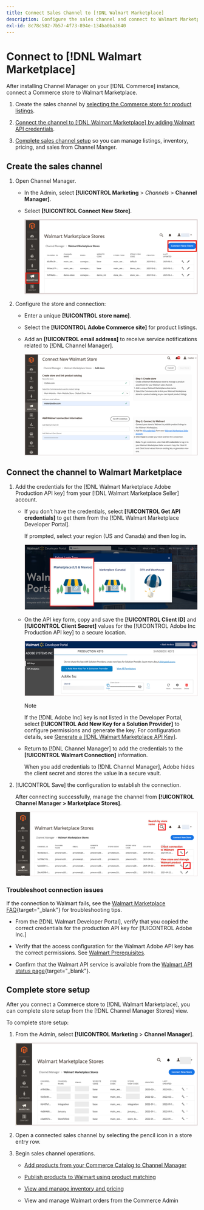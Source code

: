 ```yaml
---
title: Connect Sales Channel to [!DNL Walmart Marketplace]
description: Configure the sales channel and connect to Walmart Marketplace.
exl-id: 8c78c582-7b57-4f73-894e-134ba0ba3640
---
```


# Connect to [!DNL Walmart Marketplace]

After installing Channel Manager on your [!DNL Commerce] instance, connect a Commerce store to Walmart Marketplace.

1. Create the sales channel by [selecting the Commerce store for product listings](#select-the-commerce-store-for-the-sales-channel).

1. [Connect the channel to [!DNL Walmart Marketplace] by adding Walmart API credentials](#connect-the-channel-to-walmart-marketplace).

1. [Complete sales channel setup](#complete-store-setup) so you can manage listings, inventory, pricing, and sales from Channel Manger.

## Create the sales channel

1. Open Channel Manager.

   - In the Admin, select **[!UICONTROL Marketing** > _Channels_ > **Channel Manager]**. 

   - Select **[!UICONTROL Connect New Store]**.  
     
     ![Connect Commerce store to [!DNL Walmart Marketplace] from [!DNL Channel Manager]](assets/connect-commerce-store-to-marketplace.png)   


1. Configure the store and connection:

   - Enter a unique **[!UICONTROL store name]**.

   - Select the **[!UICONTROL Adobe Commerce site]** for product listings.

   - Add an **[!UICONTROL email address]** to receive service notifications related to [!DNL Channel Manager].

     ![Configure connection between Commerce and [!DNL Walmart Marketplace] from [!DNL Channel Manager]](assets/configure-commerce-to-marketplace-connection.png)
     
## Connect the channel to Walmart Marketplace

1. Add the credentials for the [!DNL Walmart Marketplace Adobe Production API key] from your [!DNL Walmart Marketplace Seller] account.

   - If you don’t have the credentials, select **[!UICONTROL Get API credentials]** to get them from the [!DNL Walmart Marketplace Developer Portal].

     If prompted, select your region (US and Canada) and then log in.  

     ![[!DNL Walmart Marketplace] account login](assets/walmart-marketplace-login-page.png)
       
   - On the API key form, copy and save the **[!UICONTROL Client ID]** and **[!UICONTROL Client Secret]** values for the [!UICONTROL Adobe Inc Production API key] to a secure location. 

     ![[!DNL Walmart Marketplace API key] configuration page](assets/walmart-api-key-management-form.png) 
       
     >[!NOTE]
     >
     >If the [!DNL Adobe Inc] key is not listed in the Developer Portal, select **[!UICONTROL Add New Key for a Solution Provider]** to configure permissions and generate the key. For configuration details, see [Generate a [!DNL Walmart Marketplace API Key]](walmart-prerequisites.md#generate-a-walmart-marketplace-api-key).

   - Return to [!DNL Channel Manager] to add the credentials to the **[!UICONTROL Walmart Connection]** information.  
       
     When you add credentials to [!DNL Channel Manager], Adobe hides the client secret and stores the value in a secure vault.  

1. [!UICONTROL Save] the configuration to establish the connection.

   After connecting successfully, manage the channel from **[!UICONTROL Channel Manager > Marketplace Stores]**.

   ![[!DNL Walmart Marketplace API key] configuration page](assets/manage-connected-stores.png)


### Troubleshoot connection issues

If the connection to Walmart fails, see the [Walmart Marketplace FAQ](https://developer.walmart.com/faq/us/faq-auth/){target="_blank"} for troubleshooting tips.

- From the [!DNL Walmart Developer Portal], verify that you copied the correct credentials for the production API key for [!UICONTROL Adobe Inc.]

- Verify that the access configuration for the Walmart Adobe API key has the correct permissions. See [Walmart Prerequisites](walmart-prerequisites.md##generate-a-walmart-marketplace-api-key).

- Confirm that the Walmart API service is available from the [Walmart API status page](https://developer.walmart.com/us/whats-new/new-api-status-information-now-available/){target="_blank"}.

## Complete store setup

After you connect a Commerce store to [!DNL Walmart Marketplace], you can complete store setup from the [!DNL Channel Manager Stores] view. 

To complete store setup:

1. From the Admin, select **[!UICONTROL Marketing** > **Channel Manager**].

   ![[!DNL Walmart Marketplace API key] configuration page](assets/connect-commerce-store-config.png)

1. Open a connected sales channel by selecting the pencil icon in a store entry row.

1. Begin sales channel operations.

   - [Add products from your Commerce Catalog to Channel Manager](add-products-to-connected-channel.md)

   - [Publish products to Walmart using product matching](publish-listings-to-marketplace.md)

   - [View and manage inventory and pricing](inventory-and-price-updates.md)

   - View and manage Walmart orders from the Commerce Admin
